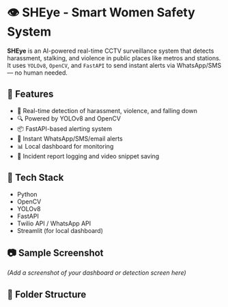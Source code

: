 # 👁️ SHEye - Smart Women Safety System

**SHEye** is an AI-powered real-time CCTV surveillance system that detects harassment, stalking, and violence in public places like metros and stations. It uses `YOLOv8`, `OpenCV`, and `FastAPI` to send instant alerts via WhatsApp/SMS — no human needed.

## 🚀 Features
- 🎯 Real-time detection of harassment, violence, and falling down
- 🔍 Powered by YOLOv8 and OpenCV
- 📦 FastAPI-based alerting system
- 📲 Instant WhatsApp/SMS/email alerts
- 📊 Local dashboard for monitoring
- 📁 Incident report logging and video snippet saving

## 🧠 Tech Stack
- Python
- OpenCV
- YOLOv8
- FastAPI
- Twilio API / WhatsApp API
- Streamlit (for local dashboard)

## 📷 Sample Screenshot
*(Add a screenshot of your dashboard or detection screen here)*

## 📂 Folder Structure
